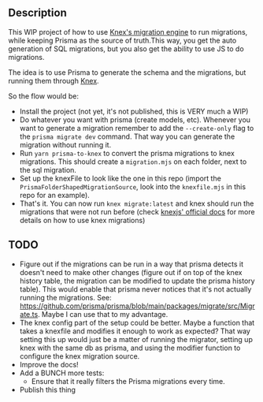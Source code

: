 ## Description

This WIP project of how to use [Knex's migration engine](https://knexjs.org/guide/migrations.html) to run migrations, while keeping Prisma as the source of truth.This way, you get the auto generation of SQL migrations, but you also get the ability to use JS to do migrations. 

The idea is to use Prisma to generate the schema and the migrations, but running them through [Knex](https://knexjs.org).


So the flow would be:

- Install the project (not yet, it's not published, this is VERY much a WIP)
- Do whatever you want with prisma (create models, etc). Whenever you want to generate a migration remember to add the `--create-only` flag to the `prisma migrate dev` command. That way you can generate the migration without running it.
- Run `yarn prisma-to-knex` to convert the prisma migrations to knex migrations. This should create a `migration.mjs` on each folder, next to the sql migration.
- Set up the knexFile to look like the one in this repo (import the `PrismaFolderShapedMigrationSource`, look into the `knexfile.mjs` in this repo for an example).
- That's it. You can now run `knex migrate:latest` and knex should run the migrations that were not run before (check [knexjs' official docs](https://knexjs.org/guide/migrations.html) for more details on how to use knex migrations)


## TODO
- Figure out if the migrations can be run in a way that prisma detects it doesn't need to make other changes (figure out if on top of the knex history table, the migration can be modified to update the prisma history table). This would enable that prisma never notices that it's not actually running the migrations. See: https://github.com/prisma/prisma/blob/main/packages/migrate/src/Migrate.ts. Maybe I can use that to my advantage.
- The knex config part of the setup could be better. Maybe a function that takes a knexfile and modifies it enough to work as expected? That way setting this up would just be a matter of running the migrator, setting up knex with the same db as prisma, and using the modifier function to configure the knex migration source.
- Improve the docs!
- Add a BUNCH more tests:
  -  Ensure that it really filters the Prisma migrations every time.
- Publish this thing
